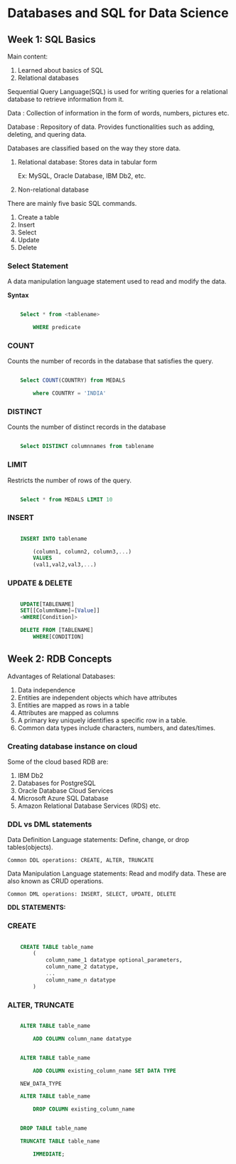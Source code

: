 # Databases and SQL for Data Science

## Week 1: SQL Basics

Main content:

1. Learned about basics of SQL
1. Relational databases

Sequential Query Language(SQL) is used for writing queries for a relational database to retrieve information from it.

Data : Collection of information in the form of words, numbers, pictures etc.

Database : Repository of data. Provides functionalities such as adding, deleting, and quering data.

Databases are classified based on the way they store data.

1. Relational database: Stores data in tabular form

   Ex: MySQL, Oracle Database, IBM Db2, etc.

2. Non-relational database

There are mainly five basic SQL commands.

1. Create a table
1. Insert
1. Select
1. Update
1. Delete

### Select Statement

A data manipulation language statement used to read and modify the data.

**Syntax**

```SQL

    Select * from <tablename>

        WHERE predicate


```

### COUNT

Counts the number of records in the database that satisfies the query.

```SQL

    Select COUNT(COUNTRY) from MEDALS

        where COUNTRY = 'INDIA'
```

### DISTINCT

Counts the number of distinct records in the database

```SQL

    Select DISTINCT columnnames from tablename

```

### LIMIT

Restricts the number of rows of the query.

```SQL

    Select * from MEDALS LIMIT 10

```

### INSERT

```SQL

    INSERT INTO tablename

        (column1, column2, column3,...)
        VALUES
        (val1,val2,val3,...)

```

### UPDATE & DELETE

```SQL

    UPDATE[TABLENAME]
    SET[[ColumnName]=[Value]]
    <WHERE[Condition]>

    DELETE FROM [TABLENAME]
        WHERE[CONDITION]
```

## Week 2: RDB Concepts

Advantages of Relational Databases:

1. Data independence
2. Entities are independent objects which have attributes
3. Entities are mapped as rows in a table
4. Attributes are mapped as columns
5. A primary key uniquely identifies a specific row in a table.
6. Common data types include characters, numbers, and dates/times.

### Creating database instance on cloud

Some of the cloud based RDB are:

1. IBM Db2
1. Databases for PostgreSQL
1. Oracle Database Cloud Services
1. Microsoft Azure SQL Database
1. Amazon Relational Database Services (RDS) etc.

### DDL vs DML statements

Data Definition Language statements: Define, change, or drop tables(objects).

    Common DDL operations: CREATE, ALTER, TRUNCATE

Data Manipulation Language statements: Read and modify data. These are also known as CRUD operations.

    Common DML operations: INSERT, SELECT, UPDATE, DELETE

**DDL STATEMENTS:**

### CREATE

```SQL

    CREATE TABLE table_name
        (
            column_name_1 datatype optional_parameters,
            column_name_2 datatype,
            ...
            column_name_n datatype
        )
```

### ALTER, TRUNCATE

```SQL

    ALTER TABLE table_name

        ADD COLUMN column_name datatype


    ALTER TABLE table_name

        ADD COLUMN existing_column_name SET DATA TYPE

    NEW_DATA_TYPE

    ALTER TABLE table_name

        DROP COLUMN existing_column_name


    DROP TABLE table_name

    TRUNCATE TABLE table_name

        IMMEDIATE;

```
